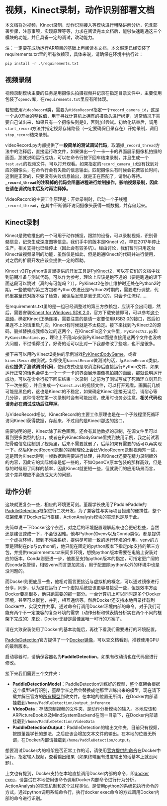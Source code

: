 # 视频，Kinect录制，动作识别部署文档

本文档将对视频，Kinect录制，动作识别接入等模块进行粗略讲解分析，包含部署步骤，注意事项，实现原理等等，力求在阅读完本文档后，能够快速跑通这三个模块的功能，并且具备一定的调试，改动能力。

注：一定要在成功运行AR项目的基础上再阅读本文档，本文假定已经安装了requirements.txt里的所有依赖项，具体来说，请确保在环境中执行过：

```shell
pip install -r .\requirements.txt
```

## 视频录制

视频录制模块主要的任务是用摄像头拍摄视频并记录在指定目录文件中，主要使用包装了`opencv`库，在`requirements.txt`里应有所体现。

若想使用`VideoRecord`类，需要为`VideoRecord`指定一个`record_camera_id`，这是一个从$0$开始的整数值，用于寻找计算机上拥有的摄像头进行绑定，通常情况下需要自己试出来，如果只有一个摄像头则是$0$，否则加$1$尝试。初始化结束后，调用`start_record`方法并指定视频存储路径（一定要确保目录存在）开始录制，调用`stop_record`结束录制。

videoRecord.py内部提供了**一段简单的测试调试代码**，取消掉`_record_thread`方法中的注释后，直接运行改文件，如果弹出一个一卡一卡的界面展示摄像机拍摄的画面，那就说明运行成功，可以在命令行按下回车结束录制，并且生成一个`test.avi`的视频文件，可以打开观看。如果指定的`record_camera_id`没有找到对应的摄像头，在命令行会有失败的信息输出。匹配摄像头有时候会花费较长时间，这倒是正常的，只要没有失败信息输出，就是正在匹配了，请耐心等待。**`_record_thread`的注释掉的代码会阻塞进程进行绘制操作，影响视频录制，因此在请在调试结束后及时再注释掉。**

VideoRecord的主要工作原理是：开始录制时，启动一个子线程`_record_thread`，在其中不断循环访问摄像头获得一帧数据，并存储起来。

## Kinect录制

Kinect是微软推出的一个可用于动作捕捉，跟踪的设备，可以录制视频，识别骨骼信息，记录生成深度图等信息。我们手中的版本是Kinect v2，早在2017年停止生产，相关支持也已经停止（因此会有较多坑）。经由讨论，我们暂时只用这台Kinect做视频录制的功能，虽然仅是如此，但是跑通Kinect的代码并进行使用，对之后的扩展开发应该会提供一定的帮助。

Kinect v2在python语言里提供的开发工具是[PyKinect2](https://github.com/Kinect/PyKinect2)，可以在它们的文档中找到前期准备与测试代码，可以作为参考，理论上应该是跑不通的（要是跑通的话下面这段可以跳过（真的有可能吗？））。PyKinect2在停止维护时还处在Python2时期，一些依赖的第三方包和Python方法还是Python2时期的，需要进行调整，代码里甚至还对版本做了检查，阅读后发现是毫无意义的，只会卡住流程……

在requirements.txt里的是一组已经调整过的第三方依赖包，应该不会出问题，然后，需要安装[Kinect for Windows SDK 2.0](https://www.microsoft.com/en-us/download/details.aspx?id=44561)，官方下载安装即可，可以参考[这个视频](https://www.youtube.com/watch?v=GehUgGG9Z-U)，确定Kinect正确连接，需要注意的是请一定要使用USB3.0的接口，然后如果连不上的话重启几次，Kinect有时候就是不太稳定。接下来找到PyKinect2的源码，删掉替换成我修改过的这两个，在KinectFix这个文件里，`PyKinectV2.py`和`PyKinectRuntime.py`，理论上不用pip安装PyKinect而是直接用这两个文件也没啥大问题，不过懒得试了。好奇的话可以比对一下我都修改了些啥，也不是很多。

接下来可以用PyKinect2提供的示例游戏[PyKinectBodyGame](https://github.com/Kinect/PyKinect2/blob/master/examples/PyKinectBodyGame.py)，或者`kinectRecord`做测试。如果使用`kinectRecord`做测试的话，与`VideoRecord`类似，我也**提供了测试调试代码**，使用方式也是取消注释后直接运行Python文件，如果运行正常的话也会弹出一个一卡一卡的界面展示摄像机拍摄的画面，那就说明运行成功，可以在命令行按下回车结束一次录制（之前为了测试写成了死循环立刻开启下一次拍摄），并且生成一个`kinect.avi`的视频文件，可以打开观看。画面前几帧可能是黑色的，这也是Kinect的不稳定，如果确定Kinect连接无误后，请耐心等几分钟，这种情况在第一次录制时会有可能出现，使用时也务必注意。**相关代码也请务必在调试成功后注释掉**。

与VideoRecord相似，KinectRecord的主要工作原理也是在一个子线程里死循环访问Kinect获得数据，存起来，不过用的是Kinect那边的接口。

需要说明的是，Kinect除了彩色画面，还会有其他数据的录制，在源文件里可以看到更多类型的接口，或者在PyKinectBodyGame里找到使用示例，我之前试着把骨骼信息绘制到了视频里，后来不需要就删了，后续如果有需要的话可以再实现一下。然后KinectRecord录制的视频理论上会比VideoRecord录制视频短一些，这是因为Kinect得到一帧数据后需要进行处理，并且Kinect还要花精力录制额外的内容，因此它的实际帧率是低一些的，不如OpenCV原本包装的那样高效，但是存的时候用了同样的帧率，因此Kinect就更短一些，但就我们的应用场景而言，这个差异理应不会造成太大的问题。

## 动作分析

这块就更复杂一些，相应的环境更苛刻。董磊学长使用了PaddlePaddle的[PaddleDetection](https://github.com/PaddlePaddle/PaddleDetection/tree/release/2.4/deploy/pphuman)框架进行二次开发，为了兼容性与实际项目搭建的便携性，整个框架使用了Docker进行搭建，ActionAnalysis模块的实现也是基于此。

先简单说一下Docker这个东西，对之后的环境配置理解起来也会更轻松些，当然还是建议速成一下，不会很困难。他与Python的venv以及Conda类似，都是提供一个虚拟环境，起到不污染系统，提供尽可能一致的运行环境的作用。venv的方案是限制在pip与python的，他只能在固定的python版本下指定pip支持的第三方包，并提供requirements.txt来同步环境，想换python版本需要在电脑上安装对应的版本。Conda则更进一步，他甚至支持python版本的指定，可指定更广阔的的conda包管理，相较venv而言更加灵活，用于配置除python以外的环境中也是没问题的。

而Docker则更底层一些，他相对而言更接近与虚拟机的概念，可以通过镜像进行分享，同步，认为是在运行了一个虚拟系统应该更容易接受一些，但是效率方面Docker要高很多，他只跑需要的那一部分。一台计算机上可以同时跑多个Docker环境，甚至可以嵌套，并列，相互通信等。然后Docker还支持本地目录挂载到Docker中，实现文件共享，通过命令行调用Docker环境内部的命令。对于我们可能有两个不一定兼容的复杂环境的需求（动作分析和微表情分析实在两个不同的框架下完成的）来说，Docker无疑是最佳且唯一可行的方案了。

请在大致安装使用了Docker的基本功能后，再往下看我们需要进行的环境配置。

[PaddleDetection](https://github.com/PaddlePaddle/PaddleDetection/tree/release/2.4/deploy/pphuman)官方提供了一个[Docker镜像](https://hub.docker.com/r/paddlecloud/paddledetection)，可以查文档看到，推荐使用GPU的最新版本。

启动容器时，请确保容器名为**PaddleDetection**，如果有改动请也在代码里进行修改。

接下来我们需要三个文件夹：

* **PaddleDetectionModel**：PaddleDetection训练好的模型，整个框架会根据这个模型进行识别，董磊学长之后会替换成他那里训练出来的模型，现在请下载并解压官方的[所有模型](https://github.com/PaddlePaddle/PaddleDetection/tree/release/2.4/deploy/pphuman#1-%E6%A8%A1%E5%9E%8B%E4%B8%8B%E8%BD%BD)到改文件。在本地的位置无所谓，在Docker内部请挂载到`/home/PaddleDetection/output_inference`
* **VideoData**：存储录制视频的文件夹，是动作分析模块的输入。本地应该和ARPictureBook以及MindSystemBackend在同一目录下，在Docker内部请挂载到`/home/PaddleDetection/VideoData`
* **PaddleDetectionOutput**：PaddleDetection的输出文件夹，目前只有视频，按照董磊学长的想法，之后应该会增加文本文件的输出。在本地的位置无所谓，在Docker内部请挂载到`/home/PaddleDetection/output`。

想要测试Docker内的框架是否正常工作的话，请使用[官方提供的命令](https://github.com/PaddlePaddle/PaddleDetection/tree/release/2.4/deploy/pphuman#3-%E9%A2%84%E6%B5%8B%E9%83%A8%E7%BD%B2)在Docker中运行，指定输入视频，查看输出结果（如果终端里有进度输出的话基本上就没问题）。

上文也有提到，Docker支持在本地直接调用Docker内部的命令，即[docker exec](https://docs.docker.com/engine/reference/commandline/exec/)，请尝试在本地使用该命令调用Docker内部命令进行行为分析，ActionAnalysis的实现机制和这个过程类似，是使用python的系统包执行命令的方式，通过python调用系统命令行，执行docker exec命令的方式调用Docker内部的命令进行识别。
